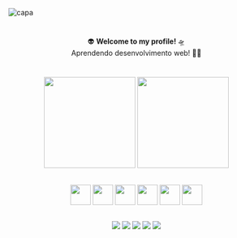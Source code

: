 ![capa](https://i.imgur.com/8TUHK6C.png)
#

<div align="center">
👽 <strong>Welcome to my profile! </strong>🛸<br>
Aprendendo desenvolvimento web! ✌🏼
</div>

#
<div align="center">
<img src="https://github-readme-stats.vercel.app/api?username=azor97&show_icons=true&theme=tokyonight" height="180em"/>
<img src="https://github-readme-stats.vercel.app/api/top-langs/?username=azor97&theme=tokyonight" height="180em"/>
</div>

##
<div align="center">
 <img src="https://cdn.jsdelivr.net/gh/devicons/devicon/icons/html5/html5-original.svg" width="40x"/>
 <img src="https://cdn.jsdelivr.net/gh/devicons/devicon/icons/css3/css3-original.svg" width="40x"/>
 <img src="https://cdn.jsdelivr.net/gh/devicons/devicon/icons/javascript/javascript-original.svg" width="40"/>
 <img src="https://cdn.jsdelivr.net/gh/devicons/devicon/icons/nodejs/nodejs-original.svg" width="40"/>
 <img src="https://cdn.jsdelivr.net/gh/devicons/devicon/icons/react/react-original.svg" width="40"/>
 <img src="https://cdn.jsdelivr.net/gh/devicons/devicon/icons/csharp/csharp-original.svg" width="40"/>
</div>

##
<div align="center">
  <a href="https://www.linkedin.com/in/daniel-petterson/"><img src="https://img.shields.io/badge/LinkedIn-0077B5?style=flat&logo=linkedin&logoColor=white" rel="noopener noreferrer"></a>
  <a href="mailto:daniel.pessoa2010@hotmail.com"><img src="https://img.shields.io/badge/Microsoft_Outlook-0078D4?style=flat&logo=microsoft-outlook&logoColor=white" rel="noopener noreferrer"></a>
  <a href="https://www.twitch.tv/azor35"><img src="https://img.shields.io/badge/Twitch-9146FF?style=flat&logo=twitch&logoColor=white" rel="noopener noreferrer"></a>
  <a href="https://www.instagram.com/daniel97dp/"><img src="https://img.shields.io/badge/Instagram-E4405F?style=flat&logo=instagram&logoColor=white" rel="noopener noreferrer"></a>
  <a href="https://stackoverflow.com/users/20163086/daniel"><img src="https://img.shields.io/badge/Stack_Overflow-FE7A16?style=flat&logo=stack-overflow&logoColor=white" rel="noopener noreferrer"></a>
</div>


<!--
**Azor97/Azor97** is a ✨ _special_ ✨ repository because its `README.md` (this file) appears on your GitHub profile.

Here are some ideas to get you started:

- 🔭 I’m currently working on ...
- 🌱 I’m currently learning ...
- 👯 I’m looking to collaborate on ...
- 🤔 I’m looking for help with ...
- 💬 Ask me about ...
- 📫 How to reach me: ...
- 😄 Pronouns: ...
- ⚡ Fun fact: ...
-->

